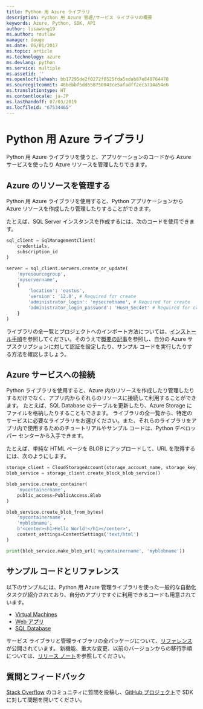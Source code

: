 ```yaml
---
title: Python 用 Azure ライブラリ
description: Python 用 Azure 管理/サービス ライブラリの概要
keywords: Azure, Python, SDK, API
author: lisawong19
ms.author: routlaw
manager: douge
ms.date: 06/01/2017
ms.topic: article
ms.technology: azure
ms.devlang: python
ms.service: multiple
ms.assetid: ''
ms.openlocfilehash: bb17295de2f0272f0525fda5edab87e840764478
ms.sourcegitcommit: 46bebbf5dd558750043ce5afadff2ec3714a54e6
ms.translationtype: HT
ms.contentlocale: ja-JP
ms.lasthandoff: 07/03/2019
ms.locfileid: "67534465"
---
```

# <a name="azure-libraries-for-python"></a>Python 用 Azure ライブラリ

Python 用 Azure ライブラリを使うと、アプリケーションのコードから Azure サービスを使ったり Azure リソースを管理したりできます。 

## <a name="manage-azure-resources"></a>Azure のリソースを管理する

Python 用 Azure ライブラリを使用すると、Python アプリケーションから Azure リソースを作成したり管理したりすることができます。

たとえば、SQL Server インスタンスを作成するには、次のコードを使用できます。

```python
sql_client = SqlManagementClient(
    credentials,
    subscription_id
)

server = sql_client.servers.create_or_update(
    'myresourcegroup',
    'myservername',
    {
        'location': 'eastus',
        'version': '12.0', # Required for create
        'administrator_login': 'mysecretname', # Required for create
        'administrator_login_password': 'HusH_Sec4et' # Required for create
    }
)
```

ライブラリの全一覧とプロジェクトへのインポート方法については、[インストール手順](python-sdk-azure-install.md)を参照してください。そのうえで[概要の記事](python-sdk-azure-get-started.yml)を参照し、自分の Azure サブスクリプションに対して認証を設定したり、サンプル コードを実行したりする方法を確認しましょう。

## <a name="connect-to-azure-services"></a>Azure サービスへの接続

Python ライブラリを使用すると、Azure 内のリソースを作成したり管理したりするだけでなく、アプリ内からそれらのリソースに接続して利用することができます。 たとえば、SQL Database のテーブルを更新したり、Azure Storage にファイルを格納したりすることもできます。 ライブラリの全一覧から、特定のサービスに必要なライブラリをお選びください。また、それらのライブラリをアプリ内で使用するためのチュートリアルやサンプル コードは、Python デベロッパー センターから入手できます。

たとえば、単純な HTML ページを BLOB にアップロードして、URL を取得するには、次のようにします。

```python
storage_client = CloudStorageAccount(storage_account_name, storage_key)
blob_service = storage_client.create_block_blob_service()

blob_service.create_container(
    'mycontainername',
    public_access=PublicAccess.Blob
)

blob_service.create_blob_from_bytes(
    'mycontainername',
    'myblobname',
    b'<center><h1>Hello World!</h1></center>',
    content_settings=ContentSettings('text/html')
)

print(blob_service.make_blob_url('mycontainername', 'myblobname'))
```

## <a name="sample-code-and-reference"></a>サンプル コードとリファレンス
以下のサンプルには、Python 用 Azure 管理ライブラリを使った一般的な自動化タスクが紹介されており、自分のアプリですぐに利用できるコードも用意されています。
- [Virtual Machines](python-sdk-azure-virtual-machine-samples.md)
- [Web アプリ](python-sdk-azure-web-apps-samples.md)
- [SQL Database](python-sdk-azure-sql-database-samples.md)

サービス ライブラリと管理ライブラリの全パッケージについて、[リファレンス](/python/api/overview/azure)が公開されています。 新機能、重大な変更、以前のバージョンからの移行手順については、[リリース ノート](python-sdk-azure-release-notes.md)を参照してください。 

## <a name="get-help-and-give-feedback"></a>質問とフィードバック

[Stack Overflow](https://stackoverflow.com/questions/tagged/azure-sdk-python) のコミュニティに質問を投稿し、[GitHub プロジェクト](https://github.com/Azure/azure-sdk-for-python)で SDK に対して問題を開いてください。
